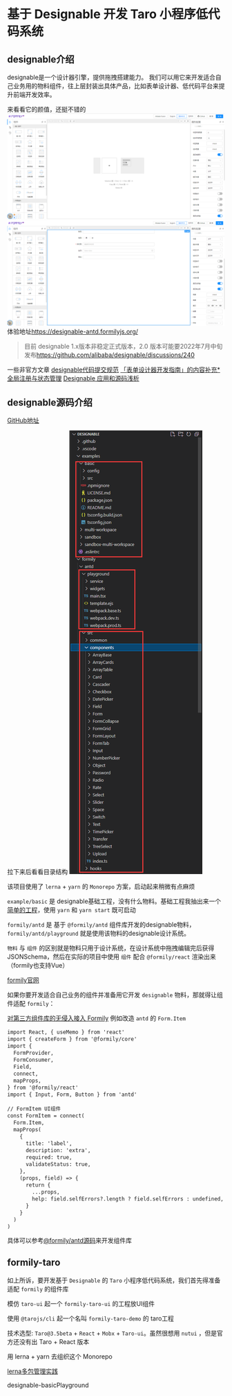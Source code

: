 # 基于 Designable 开发 Taro 小程序低代码系统

## designable介绍

designable是一个设计器引擎，提供拖拽搭建能力。
我们可以用它来开发适合自己业务用的物料组件，往上层封装出具体产品，比如表单设计器、低代码平台来提升前端开发效率。

来看看它的颜值，还挺不错的
![designable-antd-empty](./showImage/designable-antd-empty.png)
![img/designable-antd-userform](./showImage/designable-antd-userform.png)
体验地址<https://designable-antd.formilyjs.org/>

> 目前 designable 1.x版本非稳定正式版本，2.0 版本可能要2022年7月中旬发布<https://github.com/alibaba/designable/discussions/240>

一些非官方文章
[designable代码提交规范](https://www.yuque.com/xjchenhao/development/tmdayt)
[「表单设计器开发指南」的内容补充*](https://www.yuque.com/xjchenhao/development/gt1k7i)
[全局注册与状态管理](https://www.yuque.com/xjchenhao/development/fp8gv5)
[Designable 应用和源码浅析](https://zhuanlan.zhihu.com/p/431263711)

## designable源码介绍

[GitHub地址](https://github.com/alibaba/designable)

拉下来后看看目录结构
![designable-project](./showImage/designable-project.png)

该项目使用了 `lerna` + `yarn` 的 `Monorepo` 方案，启动起来稍微有点麻烦

`example/basic` 是 designable基础工程，没有什么物料。基础工程我抽出来一个[简单的工程](https://github.com/weilaiqishi/designable-basicPlayground)，使用 `yarn` 和 `yarn start` 既可启动

`formily/antd` 是 基于 `@formily/antd` 组件库开发的designable物料，`formily/antd/playground` 就是使用该物料的designable设计系统。

`物料` 与 `组件` 的区别就是物料只用于设计系统，在设计系统中拖拽编辑完后获得JSONSchema，然后在实际的项目中使用 `组件` 配合 `@formily/react` 渲染出来（formily也支持Vue）

[formily官网](https://formilyjs.org/zh-CN)

如果你要开发适合自己业务的组件并准备用它开发 `designable` 物料，那就得让组件适配 `formily`：

[对第三方组件库的无侵入接入 Formily](https://react.formilyjs.org/zh-CN/api/shared/connect)
例如改造 `antd` 的 `Form.Item`

```tsx
import React, { useMemo } from 'react'
import { createForm } from '@formily/core'
import {
  FormProvider,
  FormConsumer,
  Field,
  connect,
  mapProps,
} from '@formily/react'
import { Input, Form, Button } from 'antd'

// FormItem UI组件
const FormItem = connect(
  Form.Item,
  mapProps(
    {
      title: 'label',
      description: 'extra',
      required: true,
      validateStatus: true,
    },
    (props, field) => {
      return {
        ...props,
        help: field.selfErrors?.length ? field.selfErrors : undefined,
      }
    }
  )
)
```

具体可以参考[@formily/antd源码](https://github.com/alibaba/formily/tree/formily_next/packages/antd)来开发组件库

## formily-taro

如上所诉，要开发基于 `Designable` 的 `Taro` 小程序低代码系统，我们首先得准备适配 `formily` 的组件库

模仿 `taro-ui` 起一个 `formily-taro-ui` 的工程放UI组件

使用 `@tarojs/cli` 起一个名叫 `formily-taro-demo` 的 taro工程

技术选型: `Taro@3.5beta` + `React` + `Mobx` + `Taro-ui`。虽然很想用 `nutui` ，但是官方还没有出 Taro + React 版本

用 lerna + yarn 去组织这个 Monorepo

[lerna多包管理实践](https://juejin.cn/post/6844904194999058440)

designable-basicPlayground
